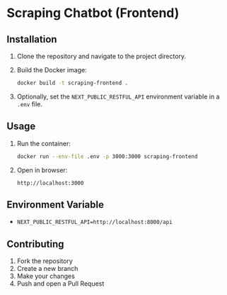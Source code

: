 # Scraping Chatbot (Frontend)

## Installation

1. Clone the repository and navigate to the project directory.

2. Build the Docker image:

    ```bash
    docker build -t scraping-frontend .
    ```

3. Optionally, set the `NEXT_PUBLIC_RESTFUL_API` environment variable in a `.env` file.

## Usage

1. Run the container:

    ```bash
    docker run --env-file .env -p 3000:3000 scraping-frontend
    ```

2. Open in browser:

    ```
    http://localhost:3000
    ```

## Environment Variable

- `NEXT_PUBLIC_RESTFUL_API=http://localhost:8000/api`

## Contributing

1. Fork the repository  
2. Create a new branch  
3. Make your changes  
4. Push and open a Pull Request
